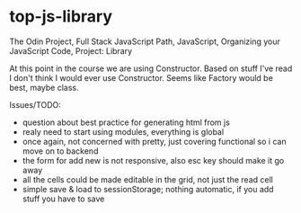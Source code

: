 # top-js-library
The Odin Project, Full Stack JavaScript Path, JavaScript, Organizing your JavaScript Code, Project: Library

At this point in the course we are using Constructor.  Based on stuff I've read I don't think I would ever use Constructor.  Seems like Factory would be best, maybe class.

Issues/TODO:
- question about best practice for generating html from js
- realy need to start using modules, everything is global
- once again, not concerned with pretty, just covering functional so i can move on to backend
- the form for add new is not responsive, also esc key should make it go away
- all the cells could be made editable in the grid, not just the read cell
- simple save & load to sessionStorage; nothing automatic, if you add stuff you have to save
